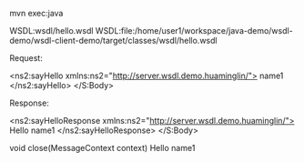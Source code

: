 mvn exec:java

WSDL:wsdl/hello.wsdl
WSDL:file:/home/user1/workspace/java-demo/wsdl-demo/wsdl-client-demo/target/classes/wsdl/hello.wsdl

Request:
<?xml version="1.0" encoding="UTF-8"?><S:Body xmlns:S="http://schemas.xmlsoap.org/soap/envelope/">
<ns2:sayHello xmlns:ns2="http://server.wsdl.demo.huaminglin/">
<guestname>
<name>name1</name>
</guestname>
</ns2:sayHello>
</S:Body>

Response:
<?xml version="1.0" encoding="UTF-8"?><S:Body xmlns:S="http://schemas.xmlsoap.org/soap/envelope/">
<ns2:sayHelloResponse xmlns:ns2="http://server.wsdl.demo.huaminglin/">
<return>
<message>Hello name1</message>
</return>
</ns2:sayHelloResponse>
</S:Body>

void close(MessageContext context)
Hello name1
